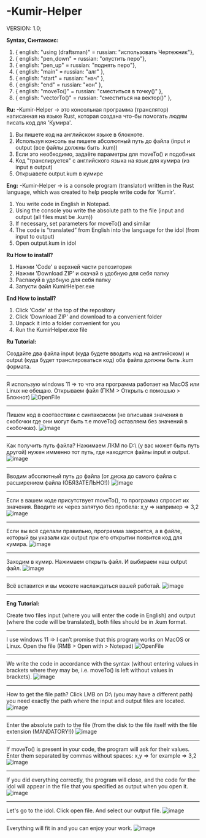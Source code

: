 # -Kumir-Helper
VERSION: 1.0;


**Syntax, Синтаксис:** 
  1) { english: "using (draftsman)" = russian: "использовать Чертежник"},
  2) { english: "pen_down" = russian: "опустить перо"},
  3) { english: "pen_up" = russian: "поднять перо"},
  4) { english: "main" = russian: "алг" },
  5) { english: "start" = russian: "нач" },
  6) { english: "end" = russian: "кон" },
  7) { english: "moveTo()" = russian: "сместиться в точку()" },
  8) { english: "vectorTo()" = russian: "сместиться на вектор()" },

**Ru:**
-Kumir-Helper -> это консольная программа (транслятор) написанная на языке Rust, которая создана что-бы помогать людям писать код для 'Кумира'.
  1) Вы пишете код на английском языке в блокноте.
  2) Используя консоль вы пишете абсолютный путь до файла (input и output (все файлы должны быть .kum))
  3) Если это необходимо, задаёте параметры для moveTo() и подобных
  4) Код "транслируется" с английского языка на язык для кумира (из input в output)
  5) Открыавете output.kum в кумире
     
**Eng:**
-Kumir-Helper -> is a console program (translator) written in the Rust language, which was created to help people write code for 'Kumir'.
  1) You write code in English in Notepad.
  2) Using the console you write the absolute path to the file (input and output (all files must be .kum))
  3) If necessary, set parameters for moveTo() and similar
  4) The code is “translated” from English into the language for the idol (from input to output)
  5) Open output.kum in idol

**Ru How to install?**
  1)  Нажми 'Code' в верхней части репозитория
  2)  Нажми 'Download ZIP' и скачай в удобную для себя папку
  3)  Распакуй в удобную для себя папку
  4)  Запусти файл KumirHelper.exe
     
**End How to install?**
  1) Click 'Code' at the top of the repository
  2) Click 'Download ZIP' and download to a convenient folder
  3) Unpack it into a folder convenient for you
  4) Run the KumirHelper.exe file


**Ru Tutorial:**

Создайте два файла input (куда будете вводить код на английском) и output (куда будет транслироваться код) оба файла должны быть .kum формата.
______________________________________________________________________________________________________________
Я использую windows 11 => то что эта программа работает на MacOS или Linux не обещаю.
Открываем файл (ПКМ > Открыть с помошью > Блокнот)
![OpenFile](https://github.com/Gvinses/-Kumir-Helper/assets/158508670/c14cdcff-2489-4617-9854-3b382d8af488)
______________________________________________________________________________________________________________
Пишем код в соотвествии с синтаксисом (не вписывая значения в скобочки где они могут быть т.е moveTo() оставляем без значений в скобочках).
![image](https://github.com/Gvinses/-Kumir-Helper/assets/158508670/bf9442cd-d457-4956-b2f4-c998e72cebc7)
______________________________________________________________________________________________________________
Как получить путь файла? Нажимаем ЛКМ по D:\\ (у вас может быть путь другой) нужен имменно тот путь, где находятся файлы input и output.
![image](https://github.com/Gvinses/-Kumir-Helper/assets/158508670/7b61a593-e2dc-46c3-82c3-1356f0570bdb)
______________________________________________________________________________________________________________
Вводим абсолютный путь до файла (от диска до самого файла с расширением файла (ОБЯЗАТЕЛЬНО!)) 
![image](https://github.com/Gvinses/-Kumir-Helper/assets/158508670/c495a03b-57bb-4efd-ba69-9d47199c4471)
______________________________________________________________________________________________________________
Если в вашем коде присутствует moveTo(), то программа спросит их значения. Вводите их через запятую без пробела: x,y => например => 3,2
![image](https://github.com/Gvinses/-Kumir-Helper/assets/158508670/170286f2-bc44-48f7-95f2-d7c630ebeb64)
______________________________________________________________________________________________________________
Если вы всё сделали правильно, программа закроется, а в файле, который вы указали как output при его открытии появится код для кумира.
![image](https://github.com/Gvinses/-Kumir-Helper/assets/158508670/463adcfc-b3b4-43af-adb4-259102e1a38d)
______________________________________________________________________________________________________________
Заходим в кумир. Нажимаем открыть файл. И выбираем наш output файл.
![image](https://github.com/Gvinses/-Kumir-Helper/assets/158508670/97fc2bee-e523-4477-b5da-b1f7a02237dd)
______________________________________________________________________________________________________________
Всё вставится и вы можете наслаждаться вашей работай.
![image](https://github.com/Gvinses/-Kumir-Helper/assets/158508670/f77c929d-f28e-4755-9f5b-869e53aac7e2)
______________________________________________________________________________________________________________


**Eng Tutorial:**

Create two files input (where you will enter the code in English) and output (where the code will be translated), both files should be in .kum format.
______________________________________________________________________________________________________________
I use windows 11 => I can’t promise that this program works on MacOS or Linux.
Open the file (RMB > Open with > Notepad)
![OpenFile](https://github.com/Gvinses/-Kumir-Helper/assets/158508670/c14cdcff-2489-4617-9854-3b382d8af488)
______________________________________________________________________________________________________________
We write the code in accordance with the syntax (without entering values ​​in brackets where they may be, i.e. moveTo() is left without values ​​in brackets).
![image](https://github.com/Gvinses/-Kumir-Helper/assets/158508670/bf9442cd-d457-4956-b2f4-c998e72cebc7)
______________________________________________________________________________________________________________
How to get the file path? Click LMB on D:\\ (you may have a different path) you need exactly the path where the input and output files are located.
![image](https://github.com/Gvinses/-Kumir-Helper/assets/158508670/7b61a593-e2dc-46c3-82c3-1356f0570bdb)
______________________________________________________________________________________________________________
Enter the absolute path to the file (from the disk to the file itself with the file extension (MANDATORY!))
![image](https://github.com/Gvinses/-Kumir-Helper/assets/158508670/c495a03b-57bb-4efd-ba69-9d47199c4471)
______________________________________________________________________________________________________________
If moveTo() is present in your code, the program will ask for their values. Enter them separated by commas without spaces: x,y => for example => 3,2
![image](https://github.com/Gvinses/-Kumir-Helper/assets/158508670/170286f2-bc44-48f7-95f2-d7c630ebeb64)
______________________________________________________________________________________________________________
If you did everything correctly, the program will close, and the code for the idol will appear in the file that you specified as output when you open it.
![image](https://github.com/Gvinses/-Kumir-Helper/assets/158508670/463adcfc-b3b4-43af-adb4-259102e1a38d)
______________________________________________________________________________________________________________
Let's go to the idol. Click open file. And select our output file.
![image](https://github.com/Gvinses/-Kumir-Helper/assets/158508670/97fc2bee-e523-4477-b5da-b1f7a02237dd)
______________________________________________________________________________________________________________
Everything will fit in and you can enjoy your work.
![image](https://github.com/Gvinses/-Kumir-Helper/assets/158508670/f77c929d-f28e-4755-9f5b-869e53aac7e2)
